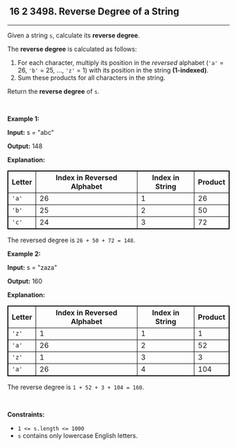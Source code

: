 <h2> 16 2
3498. Reverse Degree of a String</h2><hr><div><p>Given a string <code>s</code>, calculate its <strong>reverse degree</strong>.</p>

<p>The <strong>reverse degree</strong> is calculated as follows:</p>

<ol>
	<li>For each character, multiply its position in the <em>reversed</em> alphabet (<code>'a'</code> = 26, <code>'b'</code> = 25, ..., <code>'z'</code> = 1) with its position in the string <strong>(1-indexed)</strong>.</li>
	<li>Sum these products for all characters in the string.</li>
</ol>

<p>Return the <strong>reverse degree</strong> of <code>s</code>.</p>

<p>&nbsp;</p>
<p><strong class="example">Example 1:</strong></p>

<div class="example-block">
<p><strong>Input:</strong> <span class="example-io">s = "abc"</span></p>

<p><strong>Output:</strong> <span class="example-io">148</span></p>

<p><strong>Explanation:</strong></p>

<table style="border: 1px solid black;">
	<tbody>
		<tr>
			<th style="border: 1px solid black;">Letter</th>
			<th style="border: 1px solid black;">Index in Reversed Alphabet</th>
			<th style="border: 1px solid black;">Index in String</th>
			<th style="border: 1px solid black;">Product</th>
		</tr>
		<tr>
			<td style="border: 1px solid black;"><code>'a'</code></td>
			<td style="border: 1px solid black;">26</td>
			<td style="border: 1px solid black;">1</td>
			<td style="border: 1px solid black;">26</td>
		</tr>
		<tr>
			<td style="border: 1px solid black;"><code>'b'</code></td>
			<td style="border: 1px solid black;">25</td>
			<td style="border: 1px solid black;">2</td>
			<td style="border: 1px solid black;">50</td>
		</tr>
		<tr>
			<td style="border: 1px solid black;"><code>'c'</code></td>
			<td style="border: 1px solid black;">24</td>
			<td style="border: 1px solid black;">3</td>
			<td style="border: 1px solid black;">72</td>
		</tr>
	</tbody>
</table>

<p>The reversed degree is <code>26 + 50 + 72 = 148</code>.</p>
</div>

<p><strong class="example">Example 2:</strong></p>

<div class="example-block">
<p><strong>Input:</strong> <span class="example-io">s = "zaza"</span></p>

<p><strong>Output:</strong> <span class="example-io">160</span></p>

<p><strong>Explanation:</strong></p>

<table style="border: 1px solid black;">
	<tbody>
		<tr>
			<th style="border: 1px solid black;">Letter</th>
			<th style="border: 1px solid black;">Index in Reversed Alphabet</th>
			<th style="border: 1px solid black;">Index in String</th>
			<th style="border: 1px solid black;">Product</th>
		</tr>
		<tr>
			<td style="border: 1px solid black;"><code>'z'</code></td>
			<td style="border: 1px solid black;">1</td>
			<td style="border: 1px solid black;">1</td>
			<td style="border: 1px solid black;">1</td>
		</tr>
		<tr>
			<td style="border: 1px solid black;"><code>'a'</code></td>
			<td style="border: 1px solid black;">26</td>
			<td style="border: 1px solid black;">2</td>
			<td style="border: 1px solid black;">52</td>
		</tr>
		<tr>
			<td style="border: 1px solid black;"><code>'z'</code></td>
			<td style="border: 1px solid black;">1</td>
			<td style="border: 1px solid black;">3</td>
			<td style="border: 1px solid black;">3</td>
		</tr>
		<tr>
			<td style="border: 1px solid black;"><code>'a'</code></td>
			<td style="border: 1px solid black;">26</td>
			<td style="border: 1px solid black;">4</td>
			<td style="border: 1px solid black;">104</td>
		</tr>
	</tbody>
</table>

<p>The reverse degree is <code>1 + 52 + 3 + 104 = 160</code>.</p>
</div>

<p>&nbsp;</p>
<p><strong>Constraints:</strong></p>

<ul>
	<li><code>1 &lt;= s.length &lt;= 1000</code></li>
	<li><code>s</code> contains only lowercase English letters.</li>
</ul>
</div>